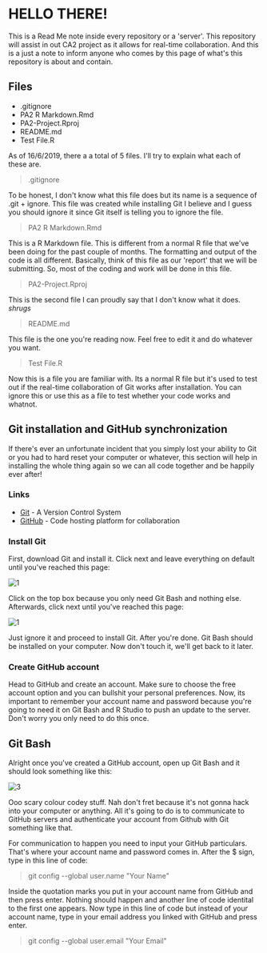 # HELLO THERE!
This is a Read Me note inside every repository or a 'server'. This repository will assist in out CA2 project as it allows for real-time collaboration. And this is a just a note to inform anyone who comes by this page of what's this repository is about and contain.

## Files

- .gitignore
- PA2 R Markdown.Rmd
- PA2-Project.Rproj
- README.md
- Test File.R

As of 16/6/2019, there a a total of 5 files. I'll try to explain what each of these are.

> .gitignore

To be honest, I don't know what this file does but its name is a sequence of .git + ignore. This file was created while installing Git I believe and I guess you should ignore it since Git itself is telling you to ignore the file. 

> PA2 R Markdown.Rmd

This is a R Markdown file. This is different from a normal R file that we've been doing for the past couple of months. The formatting and output of the code is all different. Basically, think of this file as our 'report' that we will be submitting. So, most of the coding and work will be done in this file.

> PA2-Project.Rproj

This is the second file I can proudly say that I don't know what it does. *shrugs* 

> README.md

This file is the one you're reading now. Feel free to edit it and do whatever you want.

> Test File.R

Now this is a file you are familiar with. Its a normal R file but it's used to test out if the real-time collaboration of Git works after installation. You can ignore this or use this as a file to test whether your code works and whatnot.

## Git installation and GitHub synchronization
If there's ever an unfortunate incident that you simply lost your ability to Git or you had to hard reset your computer or whatever, this section will help in installing the whole thing again so we can all code together and be happily ever after!

### Links
- [Git](https://git-scm.com/downloads) - A Version Control System 
- [GitHub](https://github.com/) - Code hosting platform for collaboration 

### Install Git

First, download Git and install it. Click next and leave everything on default until you've reached this page:

![1](https://user-images.githubusercontent.com/51323038/59566775-4eeb0f80-9097-11e9-8ba0-912aed2250d4.PNG)

Click on the top box because you only need Git Bash and nothing else. Afterwards, click next until you've reached this page:

![1](https://user-images.githubusercontent.com/51323038/59566818-b739f100-9097-11e9-995a-0fdb34ab32eb.PNG)

Just ignore it and proceed to install Git. After you're done. Git Bash should be installed on your computer. Now don't touch it, we'll get back to it later. 

### Create GitHub account

Head to GitHub and create an account. Make sure to choose the free account option and you can bullshit your personal preferences. Now, its important to remember your account name and password because you're going to need it on Git Bash and R Studio to push an update to the server. Don't worry you only need to do this once. 

## Git Bash

Alright once you've created a GitHub account, open up Git Bash and it should look something like this:

![3](https://user-images.githubusercontent.com/51323038/59566941-4eec0f00-9099-11e9-97d6-899a4d2858c2.PNG)

Ooo scary colour codey stuff. Nah don't fret because it's not gonna hack into your computer or anything. All it's going to do is to communicate to GitHub servers and authenticate your account from Github with Git something like that.

For communication to happen you need to input your GitHub particulars. That's where your account name and password comes in. After the $ sign, type in this line of code: 

> git config --global user.name "Your Name"

Inside the quotation marks you put in your account name from GitHub and then press enter. Nothing should happen and another line of code identital to the first one appears. Now type in this line of code but instead of your account name, type in your email address you linked with GitHub and press enter.

> git config --global user.email "Your Email"


